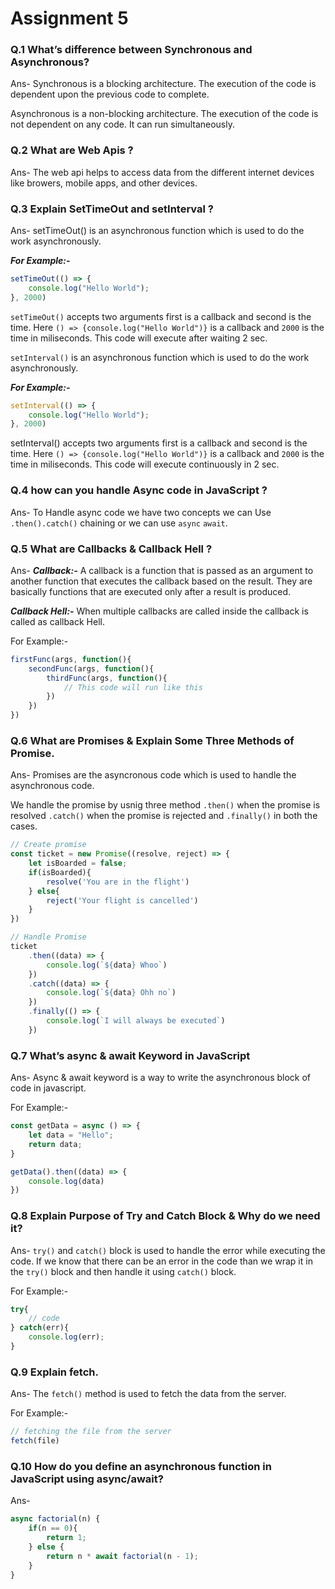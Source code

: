 # Assignment 5

### Q.1 What’s difference between Synchronous and Asynchronous?
Ans- Synchronous is a blocking architecture. The execution of the code is dependent upon the previous code to complete.

Asynchronous is a non-blocking architecture. The execution of the code is not dependent on any code. It can run simultaneously.


### Q.2 What are Web Apis ?
Ans- The web api helps to access data from the different internet devices like browers, mobile apps, and other devices.


### Q.3 Explain SetTimeOut and setInterval ?
Ans- setTimeOut() is an asynchronous function which is used to do the work asynchronously.

***For Example:-***
```javascript
setTimeOut(() => {
    console.log("Hello World");
}, 2000)
```

`setTimeOut()` accepts two arguments first is a callback and second is the time.
Here `() => {console.log("Hello World")}` is a callback and `2000` is the time in miliseconds.
This code will execute after waiting 2 sec.


`setInterval()` is an asynchronous function which is used to do the work asynchronously.

***For Example:-***
```javascript
setInterval(() => {
    console.log("Hello World");
}, 2000)
```

setInterval() accepts two arguments first is a callback and second is the time.
Here `() => {console.log("Hello World")}` is a callback and `2000` is the time in miliseconds.
This code will execute continuously in 2 sec.


### Q.4 how can you handle Async code in JavaScript ?
Ans- To Handle async code we have two concepts we can Use `.then().catch()` chaining or we can use `async` `await`.


### Q.5 What are Callbacks &  Callback Hell ?
Ans- ***Callback:-*** A callback is a function that is passed as an argument to another function that executes the callback based on the result. They are basically functions that are executed only after a result is produced.

***Callback Hell:-*** When multiple callbacks are called inside the callback is called as callback Hell.

For Example:-
```javascript
firstFunc(args, function(){
    secondFunc(args, function(){
        thirdFunc(args, function(){
            // This code will run like this
        })
    })
})
```


### Q.6 What are Promises & Explain Some Three Methods of Promise.
Ans- Promises are the asyncronous code which is used to handle the asynchronous code.

We handle the promise by usnig three method `.then()` when the promise is resolved `.catch()` when the promise is rejected and `.finally()` in both the cases.

```javascript
// Create promise
const ticket = new Promise((resolve, reject) => {
    let isBoarded = false;
    if(isBoarded){
        resolve('You are in the flight')
    } else{
        reject('Your flight is cancelled')
    }
})

// Handle Promise
ticket
    .then((data) => {
        console.log(`${data} Whoo`)
    })
    .catch((data) => {
        console.log(`${data} Ohh no`)
    })
    .finally(() => {
        console.log(`I will always be executed`)
    })
```


### Q.7 What’s async & await Keyword in JavaScript
Ans- Async & await keyword is a way to write the asynchronous block of code in javascript.

For Example:-
```javascript
const getData = async () => {
    let data = "Hello";
    return data;
}

getData().then((data) => {
    console.log(data)
})
```


### Q.8 Explain Purpose of Try and Catch Block & Why do we need it?
Ans- `try()` and `catch()` block is used to handle the error while executing the code. If we know that there can be an error in the code than we wrap it in the `try()` block and then handle it using `catch()` block.

For Example:-
```javascript
try{
    // code
} catch(err){
    console.log(err);
}
```


### Q.9 Explain fetch.
Ans- The `fetch()` method is used to fetch the data from the server.

For Example:-
```javascript
// fetching the file from the server
fetch(file)
```


### Q.10 How do you define an asynchronous function in JavaScript using async/await?
Ans- 
```javascript
async factorial(n) {
    if(n == 0){
        return 1;
    } else {
        return n * await factorial(n - 1);
    }
}
```